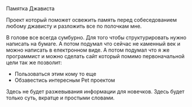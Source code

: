 Памятка Джависта

Проект который поможет освежить память перед собеседованием любому джависту 
и разложить все по полочкам мне.

В голове все всегда сумбурно. Для того чтобы структурировать нужно написать на бумаге.
А потом подумал что сейчас не каменный век и можно написать в електронном виде.
А потом подумал что я же программист и можно сделать сайт который помимо первоначальной
цели так же позволит:
* Пользоваться этим кому то еще
* Обзавестись интересным Pet проектом

Здесь не будет разжевывания информации для новечков.
Здесь будет только суть, вкратце и простыми словами.

